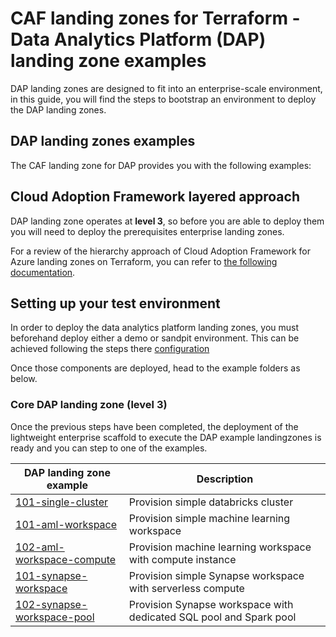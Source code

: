 # CAF landing zones for Terraform - Data Analytics Platform (DAP) landing zone examples

DAP landing zones are designed to fit into an enterprise-scale environment, in this guide, you will find the steps to bootstrap an environment to deploy the DAP landing zones.

## DAP landing zones examples

The CAF landing zone for DAP provides you with the following examples:

## Cloud Adoption Framework layered approach

DAP landing zone operates at **level 3**, so before you are able to deploy them you will need to deploy the prerequisites enterprise landing zones.

For a review of the hierarchy approach of Cloud Adoption Framework for Azure landing zones on Terraform, you can refer to [the following documentation](https://github.com/Azure/caf-terraform-landingzones/blob/master/documentation/code_architecture/hierarchy.md).

## Setting up your test environment

In order to deploy the data analytics platform landing zones, you must beforehand deploy either a demo or sandpit environment.
This can be achieved following the steps there [configuration](../../configuration)

<!-- ### Authenticate to your development environment

We assume that at this step, you have cloned the Data Analytics landing zones repository (this repo) on your machine and have opened it into Visual Studio Code development environment.

Once into the development environment, please use the following steps:

```bash
# Login the Azure subscription
rover login -t [TENANT_ID/TENANT_NAME] -s [SUBSCRIPTION_GUID]
# Environment is needed to be defined, otherwise the below LZs will land into sandpit which someone else is working on
export environment=[your_environment_name]
git clone -b 2012.1.0 https://github.com/Azure/caf-terraform-landingzones.git /tf/caf/public

```

### Apply foundations (level 0 and 1)

```bash
# Add the launchpad landingzone if not yet deployed
rover -lz /tf/caf/public/landingzones/caf_launchpad \
  -launchpad \
  -level level0 \
  -var-folder /tf/caf/public/landingzones/caf_launchpad/scenario/100 \
  -env ${environment} \
  -a [plan|apply|destroy]

# Level1
## To deploy dependencies for accounting, apply caf foundations.
rover -lz /tf/caf/public/landingzones/caf_foundations \
  -level level1 \
  -env ${environment} \
  -a [plan|apply|destroy]

# Deploy shared_services typically monitoring, site recovery services, azure image gallery. In this example we don't deploy anything but it will expose the Terraform state to level 3 landing zones, so is required.
rover -lz /tf/caf/public/landingzones/caf_shared_services/ \
  -tfstate caf_shared_services.tfstate \
  -parallelism 30 \
  -level level2 \
  -env ${environment} \
  -a [plan|apply|destroy]
```

### Apply network hub (level 2)

The networking hub is part of the core enterprise landing zone services, you can deploy it with the following command:

```bash
#Single Region [For test env]
rover -lz /tf/caf/public/landingzones/caf_networking/ \
  -tfstate networking_hub.tfstate \
  -var-folder /tf/caf/public/landingzones/caf_networking/scenario/100-single-region-hub \
  -tfstate networking_hub.tfstate \
  -env ${environment} \
  -level level2 \
  -a [plan|apply|destroy]

#Multi-region [For enterprise]
rover -lz /tf/caf/public/landingzones/caf_networking/ \
  -tfstate networking_hub.tfstate \
  -var-folder /tf/caf/public/landingzones/caf_networking/scenario/101-multi-region-hub \
  -tfstate networking_hub.tfstate \
  -env ${environment} \
  -level level2 \
  -a [plan|apply|destroy]
``` -->

Once those components are deployed, head to the example folders as below.

### Core DAP landing zone (level 3)

Once the previous steps have been completed, the deployment of the lightweight enterprise scaffold to execute the DAP example landingzones is ready and you can step to one of the examples.

| DAP landing zone example                                                     | Description                                                        |
|------------------------------------------------------------------------------|--------------------------------------------------------------------|
| [101-single-cluster](./databricks/101-simple-cluster)                        | Provision simple databricks cluster                                |
| [101-aml-workspace](./machine_learning/101-aml-workspace)                    | Provision simple machine learning workspace                        |
| [102-aml-workspace-compute](./machine_learning/102-aml-workspace-compute)    | Provision machine learning workspace with compute instance         |
| [101-synapse-workspace](./synapse_analytics/101-synapse-workspace)           | Provision simple Synapse workspace with serverless compute         |
| [102-synapse-workspace-pool](./synapse_analytics/102-synapse-workspace-pool) | Provision Synapse workspace with dedicated SQL pool and Spark pool |
